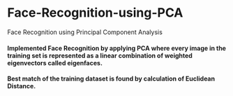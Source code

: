 # Face-Recognition-using-PCA
Face Recognition using Principal Component Analysis

#### Implemented Face Recognition by applying PCA where every image in the training set is represented as a linear combination of weighted eigenvectors called eigenfaces. 
#### Best match of the training dataset is found by calculation of Euclidean Distance.
